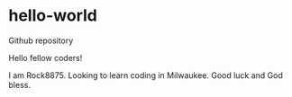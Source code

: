 # hello-world
Github repository

Hello fellow coders!

I am Rock8875. Looking to learn coding in Milwaukee. Good luck and God bless.
